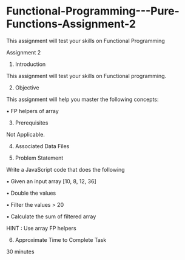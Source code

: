 # Functional-Programming---Pure-Functions-Assignment-2

This assignment will test your skills on Functional Programming 

Assignment 2

1. Introduction

This assignment will test your skills on Functional programming.

2. Objective

This assignment will help you master the following concepts:

• FP helpers of array

3. Prerequisites

Not Applicable.

4. Associated Data Files

5. Problem Statement

Write a JavaScript code that does the following

• Given an input array [10, 8, 12, 36]

• Double the values

• Filter the values > 20

• Calculate the sum of filtered array

HINT : Use array FP helpers

6. Approximate Time to Complete Task

30 minutes
